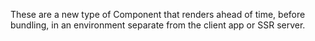 These are a new type of Component that renders ahead of time, before bundling, in an environment separate from the client app or SSR server.